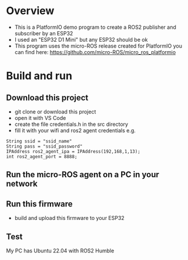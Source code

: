 # Overview
* This is a PlatformIO demo program to create a ROS2 publisher and subscriber by an ESP32
* I used an "ESP32 D1 Mini" but any ESP32 should be ok
* This program uses the micro-ROS release created for PlatformIO you can find here: https://github.com/micro-ROS/micro_ros_platformio

# Build and run

## Download this project
* git clone or download this project
* open it with VS Code
* create the file credentials.h in the src directory
* fill it with your wifi and ros2 agent credentials
e.g.
```
String ssid = "ssid_name"
String pass = "ssid_password"
IPAddress ros2_agent_ipa = IPAddress(192,168,1,13);
int ros2_agent_port = 8888;
```

## Run the micro-ROS agent on a PC in your network


## Run this firmware
* build and upload this firmware to your ESP32
 
## Test

My PC has Ubuntu 22.04 with ROS2 Humble


